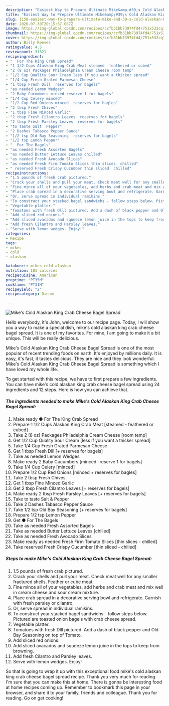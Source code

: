 ```yaml
---
description: "Easiest Way to Prepare Ultimate Mike&amp;#39;s Cold Alaskan King Crab Cheese Bagel Spread"
title: "Easiest Way to Prepare Ultimate Mike&amp;#39;s Cold Alaskan King Crab Cheese Bagel Spread"
slug: 1150-easiest-way-to-prepare-ultimate-mike-and-39-s-cold-alaskan-king-crab-cheese-bagel-spread
date: 2020-07-30T20:15:37.087Z
image: https://img-global.cpcdn.com/recipes/ccfb31bb73974fd4/751x532cq70/mikes-cold-alaskan-king-crab-cheese-bagel-spread-recipe-main-photo.jpg
thumbnail: https://img-global.cpcdn.com/recipes/ccfb31bb73974fd4/751x532cq70/mikes-cold-alaskan-king-crab-cheese-bagel-spread-recipe-main-photo.jpg
cover: https://img-global.cpcdn.com/recipes/ccfb31bb73974fd4/751x532cq70/mikes-cold-alaskan-king-crab-cheese-bagel-spread-recipe-main-photo.jpg
author: Billy Reeves
ratingvalue: 4.5
reviewcount: 31321
recipeingredient:
- "  For The King Crab Spread"
- "1 1/2 Cups Alaskan King Crab Meat steamed  feathered or cubed"
- "2 (8 oz) Packages Philadelphia Cream Cheese room temp"
- "1/2 Cup Quality Sour Cream less if you want a thicker spread"
- "1/4 Cup Fresh Grated Parmesan Cheese"
- "1 tbsp Fresh Dill  reserves for bagels"
- "as needed Lemon Wedges"
- "2 Baby Cucumbers minced reserve 1 for bagels"
- "1/4 Cup Celery minced"
- "1/2 Cup Red Onions minced  reserves for bagles"
- "2 tbsp Fresh Chives"
- "1 tbsp Fine Minced Garlic"
- "2 tbsp Fresh Cilantro Leaves  reserves for bagels"
- "2 tbsp Fresh Parsley Leaves  reserves for bagels"
- "to taste Salt  Pepper"
- "2 Dashes Tabasco Pepper Sauce"
- "1/2 tsp Old Bay Seasoning  reserves for bagels"
- "1/2 tsp Lemon Pepper"
- "  For The Bagels"
- "as needed Fresh Assorted Bagels"
- "as needed Butter Lettuce Leaves chilled"
- "as needed Fresh Avocado Slices"
- "as needed Fresh Firm Tomato Slices thin slices  chilled"
- " reserved Fresh Crispy Cucumber thin sliced  chilled"
recipeinstructions:
- "1.5 pounds of fresh crab pictured."
- "Crack your shells and pull your meat. Check meat well for any smaller fractured shells. Feather or cube meat."
- "Fine mince all of your vegetables, add herbs and crab meat and mix well in cream cheese and sour cream mixture."
- "Place crab spread in a decorative serving bowl and refrigerate. Garnish with fresh parsley or cilantro."
- "Or, serve spread in individual ramikins."
- "To construct your stacked bagel sandwichs - follow steps below. Pictured are toasted onion bagels with crab cheese spread."
- "Vegetable platter."
- "Tomatoes with fresh Dlll pictured. Add a dash of black pepper and Old Bay Seasoning on top of Tomato."
- "Add sliced red onions."
- "Add sliced avacados and squeeze lemon juice in the tops to keep from browning."
- "Add fresh Cilantro and Parsley leaves."
- "Serve with lemon wedges. Enjoy!"
categories:
- Recipe
tags:
- mikes
- cold
- alaskan

katakunci: mikes cold alaskan 
nutrition: 101 calories
recipecuisine: American
preptime: "PT35M"
cooktime: "PT31M"
recipeyield: "2"
recipecategory: Dinner

---
```



![Mike&#39;s Cold Alaskan King Crab Cheese Bagel Spread](https://img-global.cpcdn.com/recipes/ccfb31bb73974fd4/751x532cq70/mikes-cold-alaskan-king-crab-cheese-bagel-spread-recipe-main-photo.jpg)

Hello everybody, it's John, welcome to our recipe page. Today, I will show you a way to make a special dish, mike&#39;s cold alaskan king crab cheese bagel spread. It is one of my favorites. For mine, I am going to make it a bit unique. This will be really delicious.



Mike&#39;s Cold Alaskan King Crab Cheese Bagel Spread is one of the most popular of recent trending foods on earth. It's enjoyed by millions daily. It is easy, it's fast, it tastes delicious. They are nice and they look wonderful. Mike&#39;s Cold Alaskan King Crab Cheese Bagel Spread is something which I have loved my whole life.


To get started with this recipe, we have to first prepare a few ingredients. You can have mike&#39;s cold alaskan king crab cheese bagel spread using 24 ingredients and 12 steps. Here is how you can achieve that.

<!--inarticleads1-->

##### The ingredients needed to make Mike&#39;s Cold Alaskan King Crab Cheese Bagel Spread:

1. Make ready  ● For The King Crab Spread
1. Prepare 1 1/2 Cups Alaskan King Crab Meat [steamed - feathered or cubed]
1. Take 2 (8 oz) Packages Philadelphia Cream Cheese [room temp]
1. Get 1/2 Cup Quality Sour Cream [less if you want a thicker spread]
1. Take 1/4 Cup Fresh Grated Parmesan Cheese
1. Get 1 tbsp Fresh Dill [+ reserves for bagels]
1. Take as needed Lemon Wedges
1. Make ready 2 Baby Cucumbers [minced -reserve 1 for bagels]
1. Take 1/4 Cup Celery [minced]
1. Prepare 1/2 Cup Red Onions [minced + reserves for bagles]
1. Take 2 tbsp Fresh Chives
1. Get 1 tbsp Fine Minced Garlic
1. Get 2 tbsp Fresh Cilantro Leaves [+ reserves for bagels]
1. Make ready 2 tbsp Fresh Parsley Leaves [+ reserves for bagels]
1. Take to taste Salt &amp; Pepper
1. Take 2 Dashes Tabasco Pepper Sauce
1. Take 1/2 tsp Old Bay Seasoning [+ reserves for bagels]
1. Prepare 1/2 tsp Lemon Pepper
1. Get  ● For The Bagels
1. Take as needed Fresh Assorted Bagels
1. Take as needed Butter Lettuce Leaves [chilled]
1. Take as needed Fresh Avocado Slices
1. Make ready as needed Fresh Firm Tomato Slices [thin slices - chilled]
1. Take  reserved Fresh Crispy Cucumber [thin sliced - chilled]




<!--inarticleads2-->

##### Steps to make Mike&#39;s Cold Alaskan King Crab Cheese Bagel Spread:

1. 1.5 pounds of fresh crab pictured.
1. Crack your shells and pull your meat. Check meat well for any smaller fractured shells. Feather or cube meat.
1. Fine mince all of your vegetables, add herbs and crab meat and mix well in cream cheese and sour cream mixture.
1. Place crab spread in a decorative serving bowl and refrigerate. Garnish with fresh parsley or cilantro.
1. Or, serve spread in individual ramikins.
1. To construct your stacked bagel sandwichs - follow steps below. Pictured are toasted onion bagels with crab cheese spread.
1. Vegetable platter.
1. Tomatoes with fresh Dlll pictured. Add a dash of black pepper and Old Bay Seasoning on top of Tomato.
1. Add sliced red onions.
1. Add sliced avacados and squeeze lemon juice in the tops to keep from browning.
1. Add fresh Cilantro and Parsley leaves.
1. Serve with lemon wedges. Enjoy!




So that is going to wrap it up with this exceptional food mike&#39;s cold alaskan king crab cheese bagel spread recipe. Thank you very much for reading. I'm sure that you can make this at home. There is gonna be interesting food at home recipes coming up. Remember to bookmark this page in your browser, and share it to your family, friends and colleague. Thank you for reading. Go on get cooking!
